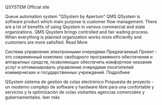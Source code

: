 QSYSTEM
Official site

Queue automation system "QSystem by Apertum"
QMS QSystem is software product which main purpose is customer flow management. There are a lot of benefits of using Qsystem in various commercial and state organizations. QMS Qsystem brings controlled and fair waiting process. When everything is planned organization works more efficiently and customers are more satisfied. Read More

Система управления электронными очередями
Предлагаемый Проект - это современный комплекс свободного программного обеспечения и аппаратных средств, позволяющих обеспечить комфортное оказание услуг и оптимизировать управление очередями посетителей коммерческих и государственных учреждений. Подробнее

QSystem sistema de gestión de colas electrónico
Propuesta de proyecto - un moderno complejo de software y hardware libre para una confortable y servicios y la optimización de colas visitantes agencias comerciales y gubernamentales. leer más